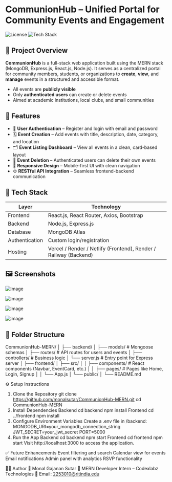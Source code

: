 # CommunionHub – Unified Portal for Community Events and Engagement

![License](https://img.shields.io/badge/license-MIT-green)
![Tech Stack](https://img.shields.io/badge/MERN-Stack-blue)

## 📝 Project Overview

**CommunionHub** is a full-stack web application built using the MERN stack (MongoDB, Express.js, React.js, Node.js). It serves as a centralized portal for community members, students, or organizations to **create**, **view**, and **manage** events in a structured and accessible format.

- All events are **publicly visible**
- Only **authenticated users** can create or delete events
- Aimed at academic institutions, local clubs, and small communities

## 🚀 Features

- 🔐 **User Authentication** – Register and login with email and password
- 🗓️ **Event Creation** – Add events with title, description, date, category, and location
- 🗂️ **Event Listing Dashboard** – View all events in a clean, card-based layout
- 🧹 **Event Deletion** – Authenticated users can delete their own events
- 📱 **Responsive Design** – Mobile-first UI with clean navigation
- ⚙️ **RESTful API Integration** – Seamless frontend-backend communication

## 🔧 Tech Stack

| Layer         | Technology               |
|---------------|---------------------------|
| Frontend      | React.js, React Router, Axios, Bootstrap |
| Backend       | Node.js, Express.js       |
| Database      | MongoDB Atlas             |
| Authentication| Custom login/registration |
| Hosting       | Vercel / Render / Netlify (Frontend), Render / Railway (Backend) |

## 🖼️ Screenshots

![image](https://github.com/user-attachments/assets/0bcb675f-4dfc-4222-aa66-3bf90b090158)

![image](https://github.com/user-attachments/assets/8a75fb61-bf81-4f14-a6e3-13c7167307a2)

![image](https://github.com/user-attachments/assets/a4e1c0d2-25da-4d58-85ff-77fc22e8b1a2)

![image](https://github.com/user-attachments/assets/6d3c2e1c-83aa-4128-b4f1-4924df4b5742)





## 📂 Folder Structure

CommunionHub-MERN/
│
├── backend/
│   ├── models/         # Mongoose schemas
│   ├── routes/         # API routes for users and events
│   ├── controllers/    # Business logic
│   └── server.js       # Entry point for Express server
│
├── frontend/
│   ├── src/
│   │   ├── components/ # React components (Navbar, EventCard, etc.)
│   │   ├── pages/      # Pages like Home, Login, Signup
│   │   └── App.js
│   └── public/
│
└── README.md


⚙️ Setup Instructions

1. Clone the Repository
  git clone https://github.com/monalsutar/CommunionHub-MERN.git
  cd CommunionHub-MERN
2. Install Dependencies
Backend
  cd backend
  npm install
Frontend
  cd ../frontend
  npm install
3. Configure Environment Variables
  Create a .env file in /backend:
  MONGODB_URI=your_mongodb_connection_string
  JWT_SECRET=your_jwt_secret
  PORT=5000
4. Run the App
Backend
  cd backend
  npm start
Frontend
  cd frontend
  npm start
Visit http://localhost:3000 to access the application.

✅ Future Enhancements
Event filtering and search
Calendar view for events
Email notifications
Admin panel with analytics
RSVP functionality

🙋‍♀️ Author
👤 Monal Gajanan Sutar
💼 MERN Developer Intern – Codexlabz Technologies
📧 Email: 2253010@ritindia.edu
